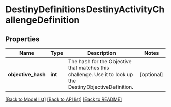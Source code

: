 # DestinyDefinitionsDestinyActivityChallengeDefinition

## Properties
Name | Type | Description | Notes
------------ | ------------- | ------------- | -------------
**objective_hash** | **int** | The hash for the Objective that matches this challenge.  Use it to look up the DestinyObjectiveDefinition. | [optional] 

[[Back to Model list]](../README.md#documentation-for-models) [[Back to API list]](../README.md#documentation-for-api-endpoints) [[Back to README]](../README.md)



